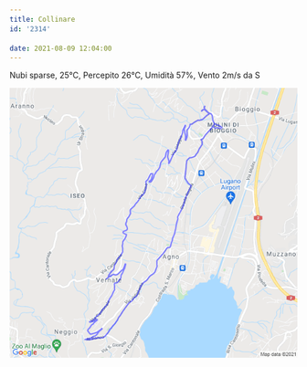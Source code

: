 ```yaml
---
title: Collinare
id: '2314'

date: 2021-08-09 12:04:00
---
```


Nubi sparse, 25°C, Percepito 26°C, Umidità 57%, Vento 2m/s da S
<!-- more -->
![image](/images/2021/08/20210809-activity-map.png)
